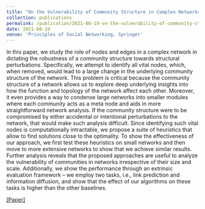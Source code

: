 ```yaml
---
title: "On the Vulnerability of Community Structure in Complex Networks" 
collection: publications
permalink: /publication/2021-08-19-on-the-vulnerability-of-community-structure-in-complex-networks
date: 2021-08-19
venue: 'Principles of Social Networking, Springer'
---
```


In this paper, we study the role of nodes and edges in a complex network in dictating the robustness of a community structure towards structural perturbations. Specifically, we attempt to identify all vital nodes, which, when removed, would lead to a large change in the underlying community structure of the network. This problem is critical because the community structure of a network allows us to explore deep underlying insights into how the function and topology of the network affect each other. Moreover, it even provides a way to condense large networks into smaller modules where each community acts as a meta node and aids in more straightforward network analysis. If the community structure were to be compromised by either accidental or intentional perturbations to the network, that would make such analysis difficult. Since identifying such vital nodes is computationally intractable, we propose a suite of heuristics that allow to find solutions close to the optimality.  To show the effectiveness of our approach, we first test these heuristics on small networks and then move to more extensive networks to show that we achieve similar results. Further analysis reveals that the proposed approaches are useful to analyze the vulnerability of communities in networks irrespective of their size and scale. Additionally, we show the performance through an extrinsic evaluation framework – we employ two tasks, i.e., link prediction and information diffusion, and show that the effect of our algorithms on these tasks is higher than the other baselines.

[[Paper]](https://viraj96.github.io/files/paper3.pdf)
